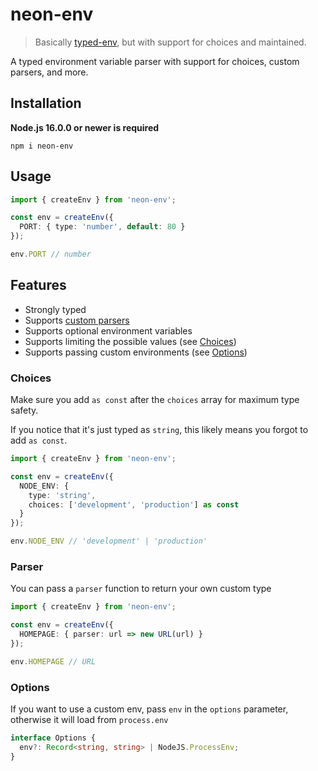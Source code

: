 # neon-env
> Basically [typed-env](https://www.npmjs.com/package/typed-env), but with support for choices and maintained.

A typed environment variable parser with support for choices, custom parsers, and more.

## Installation

**Node.js 16.0.0 or newer is required**

```sh-session
npm i neon-env
```

## Usage

```ts
import { createEnv } from 'neon-env';

const env = createEnv({
  PORT: { type: 'number', default: 80 }
});

env.PORT // number
```

## Features
- Strongly typed
- Supports [custom parsers](#parser)
- Supports optional environment variables
- Supports limiting the possible values (see [Choices](#choices))
- Supports passing custom environments (see [Options](#options))

### Choices

Make sure you add `as const` after the `choices` array for maximum type safety.

<warn>If you notice that it's just typed as `string`, this likely means you forgot to add `as const`.</warn>

```ts
import { createEnv } from 'neon-env';

const env = createEnv({
  NODE_ENV: {
    type: 'string',
    choices: ['development', 'production'] as const
  }
});

env.NODE_ENV // 'development' | 'production'
```

### Parser
You can pass a `parser` function to return your own custom type

```ts
import { createEnv } from 'neon-env';

const env = createEnv({
  HOMEPAGE: { parser: url => new URL(url) }
});

env.HOMEPAGE // URL
```

### Options
If you want to use a custom env, pass `env` in the `options` parameter, otherwise it will load from `process.env`
```ts
interface Options {
  env?: Record<string, string> | NodeJS.ProcessEnv;
}
```
